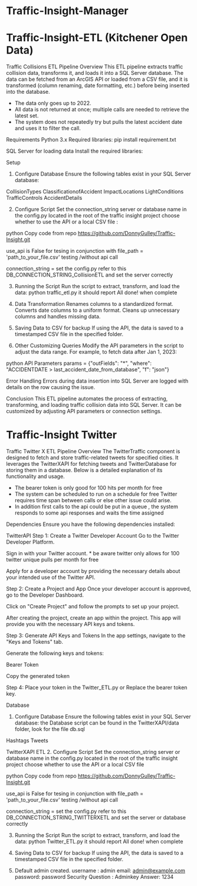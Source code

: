 # Traffic-Insight-Manager


# Traffic-Insight-ETL (Kitchener Open Data)
Traffic Collisions ETL Pipeline
Overview
This ETL pipeline extracts traffic collision data, transforms it, and loads it into a SQL Server database. The data can be fetched from an ArcGIS API or loaded from a CSV file, and it is transformed (column renaming, date formatting, etc.) before being inserted into the database.
* The data only goes up to 2022.
* All data is not returned at once; multiple calls are needed to retrieve the latest set.
* The system does not repeatedly try but pulls the latest accident date and uses it to filter the call.

Requirements
Python 3.x
Required libraries:
pip install requirement.txt

SQL Server for loading data
Install the required libraries:


Setup
1. Configure Database
Ensure the following tables exist in your SQL Server database:

CollisionTypes
ClassificationofAccident
ImpactLocations
LightConditions
TrafficControls
AccidentDetails

2. Configure Script
Set the connection_string server or database name in the config.py located in the root of the traffic insight project
choose whether to use the API or a local CSV file :

python
Copy code from repo https://github.com/DonnyGulley/Traffic-Insight.git

use_api is False for tesing in conjunction with file_path = 'path_to_your_file.csv'  testing /without api call

connection_string = set the config.py refer to this DB_CONNECTION_STRING_CollisionETL and set the server correctly 

3. Running the Script
Run the script to extract, transform, and load the data:
python traffic_etl.py
it should report All done! when complete

4. Data Transformation
Renames columns to a standardized format.
Converts date columns to a uniform format.
Cleans up unnecessary columns and handles missing data.

5. Saving Data to CSV for backup
If using the API, the data is saved to a timestamped CSV file in the specified folder.

6. Other 
Customizing Queries
Modify the API parameters in the script to adjust the data range. For example, to fetch data after Jan 1, 2023:

python
API Parameters
params = {"outFields": "*", "where": "ACCIDENTDATE > last_accident_date_from_database", "f": "json"}

Error Handling
Errors during data insertion into SQL Server are logged with details on the row causing the issue.

Conclusion
This ETL pipeline automates the process of extracting, transforming, and loading traffic collision data into SQL Server. It can be customized by adjusting API parameters or connection settings.

# Traffic-Insight Twitter
Traffic Twitter X ETL Pipeline
Overview
The TwitterTraffic component is designed to fetch and store traffic-related tweets for specified cities. It leverages the TwitterXAPI for fetching tweets and TwitterDatabase for storing them in a database. Below is a detailed explanation of its functionality and usage.
* The bearer token is only  good for 100 hits per month for free
* The system can be scheduled to run on a schedule for free Twitter requires time span between calls or else other issue could arise.
* In addition first calls to the api could be put in a queue , the system responds to some api responses and waits the time assigned

Dependencies
Ensure you have the following dependencies installed:


TwitterAPI
Step 1: Create a Twitter Developer Account
Go to the Twitter Developer Platform.

Sign in with your Twitter account. * be aware twitter only allows for 100 twitter unique pulls per month for free

Apply for a developer account by providing the necessary details about your intended use of the Twitter API.

Step 2: Create a Project and App
Once your developer account is approved, go to the Developer Dashboard.

Click on "Create Project" and follow the prompts to set up your project.

After creating the project, create an app within the project. This app will provide you with the necessary API keys and tokens.

Step 3: Generate API Keys and Tokens
In the app settings, navigate to the "Keys and Tokens" tab.

Generate the following keys and tokens:

Bearer Token

Copy the generated token

Step 4: Place your token in the Twitter_ETL.py
or Replace the bearer token key.

Database
1. Configure Database
Ensure the following tables exist in your SQL Server database:
the Database script can be found in the TwitterXAPI/data folder, look for the file db.sql

Hashtags
Tweets

TwitterXAPI ETL
2. Configure Script
Set the connection_string server or database name in the config.py located in the root of the traffic insight project
choose whether to use the API or a local CSV file

python
Copy code from repo https://github.com/DonnyGulley/Traffic-Insight.git

use_api is False for tesing in conjunction with file_path = 'path_to_your_file.csv'  testing /without api call

connection_string = set the config.py refer to this DB_CONNECTION_STRING_TWITTERXETL and set the server or database correctly 

3. Running the Script
Run the script to extract, transform, and load the data:
python Twitter_ETL.py
it should report All done! when complete

4. Saving Data to CSV for backup
If using the API, the data is saved to a timestamped CSV file in the specified folder.

5. Default admin created.
   username : admin
   email: admin@example.com
   password: password
   Security Question : Adminkey
   Answer: 1234
